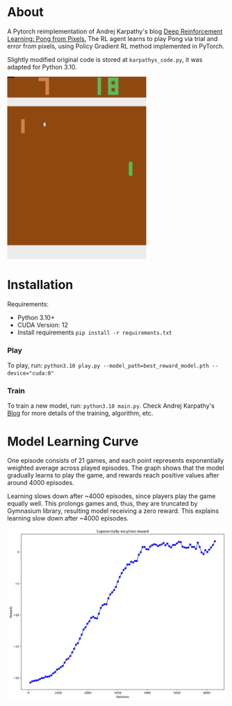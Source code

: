# About

A Pytorch reimplementation of Andrej Karpathy's blog [Deep Reinforcement Learning: Pong from Pixels.](https://karpathy.github.io/2016/05/31/rl/)
The RL agent learns to play Pong via trial and error from pixels, using Policy Gradient RL method implemented in PyTorch.

Slightly modified original code is stored at `karpathys_code.py`, it was adapted for Python 3.10.


![My Image](images/screenshot.png)


# Installation

Requirements:
  - Python 3.10+
  - CUDA Version: 12
  - Install requirements `pip install -r requirements.txt`

### Play

To play, run: `python3.10 play.py --model_path=best_reward_model.pth --device="cuda:0"`

### Train

To train a new model, run: `python3.10 main.py`.
Check Andrej Karpathy's [Blog](https://karpathy.github.io/2016/05/31/rl/) for more details of the training, algorithm, etc.

# Model Learning Curve

One episode consists of 21 games, and each point represents exponentially weighted average
across played episodes. The graph shows that the model
gradually learns to play the game, and rewards reach positive values after around 
4000 episodes. 

Learning slows down after ~4000 episodes, since players play the game equally well. 
This prolongs games and, thus, they are truncated by Gymnasium library, resulting 
model receiving a zero reward. This explains learning slow down after ~4000 episodes.

![My Image](images/plot.png)